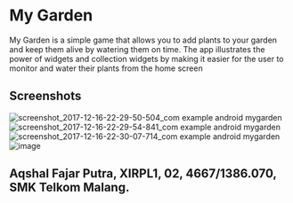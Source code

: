 # My Garden
My Garden is a simple game that allows you to add plants to your garden and keep them alive by watering them on time.
The app illustrates the power of widgets and collection widgets by making it easier for the user to monitor and water their plants from the home screen

## Screenshots
![screenshot_2017-12-16-22-29-50-504_com example android mygarden](https://user-images.githubusercontent.com/22128258/34072055-321c3246-e2b3-11e7-87b1-d1a3fe2b1dd5.png)
![screenshot_2017-12-16-22-29-54-841_com example android mygarden](https://user-images.githubusercontent.com/22128258/34072056-325966ca-e2b3-11e7-8bc4-a23a09f3a2da.png)
![screenshot_2017-12-16-22-30-07-714_com example android mygarden](https://user-images.githubusercontent.com/22128258/34072057-3292f9ee-e2b3-11e7-9cd1-afbd8fa0e4bf.png)
![image](https://user-images.githubusercontent.com/22128258/34072086-ad5102ac-e2b3-11e7-96f8-34b8157c95f7.png)

## Aqshal Fajar Putra, XIRPL1, 02, 4667/1386.070, SMK Telkom Malang.
